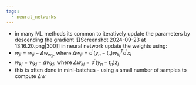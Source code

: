 ```yaml
---
tags:
  - neural_networks
---
```

- in many ML methods its common to iteratively update the parameters by descending the gradient
![[Screenshot 2024-09-23 at 13.16.20.png|300]]
in neural network update the weights using:
- $w_{ji}=w_{ji}-\Delta w_{w_{ji}}$, where $\Delta w_{ji}=\sigma^{'}(y_{n}-t_{n})w_{kj}^{T}\sigma^{'}x_{i}$
- $w_{kj}=w_{kj}-\Delta w_{kj}$, where $\Delta w_{kj}= \sigma^{'}(y_{n}-t_{n})z_{j}$
- this is often done in mini-batches - using a small number of samples to compute $\Delta w$
